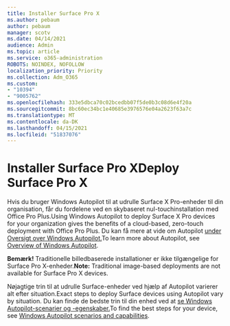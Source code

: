```yaml
---
title: Installer Surface Pro X
ms.author: pebaum
author: pebaum
manager: scotv
ms.date: 04/14/2021
audience: Admin
ms.topic: article
ms.service: o365-administration
ROBOTS: NOINDEX, NOFOLLOW
localization_priority: Priority
ms.collection: Adm_O365
ms.custom:
- "10394"
- "9005762"
ms.openlocfilehash: 333e5dbca70c02bcedbb07f5de0b3c08d6e4f20a
ms.sourcegitcommit: 8bc60ec34bc1e40685e3976576e04a2623f63a7c
ms.translationtype: MT
ms.contentlocale: da-DK
ms.lasthandoff: 04/15/2021
ms.locfileid: "51837076"
---
```

# <a name="deploy-surface-pro-x"></a><span data-ttu-id="3d7b1-102">Installer Surface Pro X</span><span class="sxs-lookup"><span data-stu-id="3d7b1-102">Deploy Surface Pro X</span></span>

<span data-ttu-id="3d7b1-103">Hvis du bruger Windows Autopilot til at udrulle Surface X Pro-enheder til din organisation, får du fordelene ved en skybaseret nul-touchinstallation med Office Pro Plus.</span><span class="sxs-lookup"><span data-stu-id="3d7b1-103">Using Windows Autopilot to deploy Surface X Pro devices for your organization gives the benefits of a cloud-based, zero-touch deployment with Office Pro Plus.</span></span> <span data-ttu-id="3d7b1-104">Du kan få mere at vide om Autopilot [under Oversigt over Windows Autopilot.](https://docs.microsoft.com/mem/autopilot/windows-autopilot)</span><span class="sxs-lookup"><span data-stu-id="3d7b1-104">To learn more about Autopilot, see [Overview of Windows Autopilot](https://docs.microsoft.com/mem/autopilot/windows-autopilot).</span></span>

<span data-ttu-id="3d7b1-105">**Bemærk!** Traditionelle billedbaserede installationer er ikke tilgængelige for Surface Pro X-enheder.</span><span class="sxs-lookup"><span data-stu-id="3d7b1-105">**Note:** Traditional image-based deployments are not available for Surface Pro X devices.</span></span>

<span data-ttu-id="3d7b1-106">Nøjagtige trin til at udrulle Surface-enheder ved hjælp af Autopilot varierer alt efter situation.</span><span class="sxs-lookup"><span data-stu-id="3d7b1-106">Exact steps to deploy Surface devices using Autopilot vary by situation.</span></span> <span data-ttu-id="3d7b1-107">Du kan finde de bedste trin til din enhed ved at [se Windows Autopilot-scenarier og -egenskaber.](https://docs.microsoft.com/mem/autopilot/windows-autopilot-scenarios)</span><span class="sxs-lookup"><span data-stu-id="3d7b1-107">To find the best steps for your device, see [Windows Autopilot scenarios and capabilities](https://docs.microsoft.com/mem/autopilot/windows-autopilot-scenarios).</span></span>

